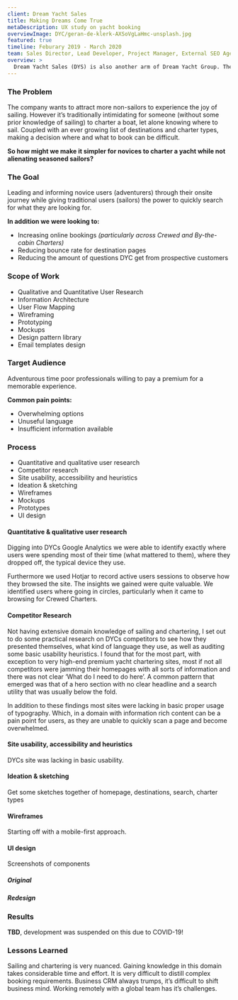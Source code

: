 ```yaml
---
client: Dream Yacht Sales
title: Making Dreams Come True
metaDescription: UX study on yacht booking
overviewImage: DYC/geran-de-klerk-AXSoVgLaHmc-unsplash.jpg
featured: true
timeline: Feburary 2019 - March 2020
team: Sales Director, Lead Developer, Project Manager, External SEO Agency
overview: >
  Dream Yacht Sales (DYS) is also another arm of Dream Yacht Group. They provide professional consultancy, tailored solutions and expert advice, making yacht ownership simple and easy. DYS' original site was hastily put together as the company had spend significant time and effort into a yacht configuration tool for prospective buyers. In doing so, a lot of corners where cut, an off-the-shelf Wordpress template which was not fit for purpose was used. The site was lacking in visual consistancy to its sister site, Dream Yacht Charter, and was in need of a re-work. I was tasked with overhauling the entire site and to visually align it to its charting sibling.
---
```


### The Problem
The company wants to attract more non-sailors to experience the joy of sailing. However it’s traditionally intimidating for someone (without some prior knowledge of sailing) to charter a boat, let alone knowing where to sail. Coupled with an ever growing list of destinations and charter types, making a decision where and what to book can be difficult.

**So how might we make it simpler for novices to charter a yacht while not alienating seasoned sailors?**

### The Goal
Leading and informing novice users (adventurers) through their onsite journey while giving traditional users (sailors) the power to quickly search for what they are looking for.

**In addition we were looking to:**
- Increasing online bookings *(particularly across Crewed and By-the-cabin Charters)*
- Reducing bounce rate for destination pages
- Reducing the amount of questions DYC get from prospective customers

### Scope of Work
- Qualitative and Quantitative User Research
- Information Architecture
- User Flow Mapping
- Wireframing
- Prototyping
- Mockups
- Design pattern library
- Email templates design

### Target Audience
Adventurous time poor professionals willing to pay a premium for a memorable experience. 

**Common pain points:**
- Overwhelming options
- Unuseful language
- Insufficient information available

### Process

- Quantitative and qualitative user research
- Competitor research
- Site usability, accessibility and heuristics
- Ideation & sketching
- Wireframes
- Mockups
- Prototypes
- UI design

#### Quantitative & qualitative user research
Digging into DYCs Google Analytics we were able to identify exactly where users were spending most of their time (what mattered to them), where they dropped off, the typical device they use.
 
Furthermore we used Hotjar to record active users sessions to observe how they browsed the site. The insights we gained were quite valuable. We identified users where going in circles, particularly when it came to browsing for Crewed Charters. 

#### Competitor Research
Not having extensive domain knowledge of sailing and chartering,  I set out to do some practical research on DYCs competitors to see how they presented themselves, what kind of language they use, as well as auditing some basic usability heuristics. I found that for the most part, with exception to very high-end premium yacht chartering sites, most if not all competitors were jamming their homepages with all sorts of information and there was not clear ‘What do I need to do here’. A common pattern that emerged was that of a hero section with no clear headline and a search utility that was usually below the fold.

In addition to these findings most sites were lacking in basic proper usage of typography. Which, in a domain with information rich content can be a pain point for users, as they are unable to quickly scan a page and become overwhelmed.

#### Site usability, accessibility and heuristics
DYCs site was lacking in basic usability.

#### Ideation & sketching
Get some sketches together of homepage, destinations, search, charter types 

<div class="grid grid-cols-1 md:grid-cols-3 gap-0">
  <g-image src="https://placehold.it/600x600" quality="65" fit="contain" style="margin-top:0" alt="DYC Homepage Redesign Overview" />
  <g-image src="https://placehold.it/600x600" quality="65" fit="contain" style="margin-top:0" alt="DYC Homepage Redesign Overview" />
  <g-image src="https://placehold.it/600x600" quality="65" fit="contain" style="margin-top:0" alt="DYC Homepage Redesign Overview" />
</div>
<!-- <g-image src="https://placehold.it/600x600" quality="65" width="2046" height="4300" fit="contain" style="margin-top:0" alt="DYC Homepage Redesign Overview" /> -->

<!-- <g-image src="http://placehold.it/600" quality="10" width="600" height="600" fit="contain" class="" alt="image description"></g-image> -->

<!-- <g-image src="http://placehold.it/600" quality="10" width="600" height="600" fit="contain" class="" alt="image description"></g-image> -->

#### Wireframes
Starting off with a mobile-first approach.

<DYCwireframe class="bg-gray-600 mt-16" />

<!-- <g-image src="http://placehold.it/600" quality="10" width="600" height="600" fit="contain" class="" alt="image description"></g-image> -->

<!-- #### Prototypes
Invision prototype? See if I can find the Sketch prototype.  -->

#### UI design
Screenshots of components

<div class="p-0 bg-gray-600">
  <div class="flex pt-12 text-gray-200 px-2 md:px-8">
    <h5 class="w-1/2 text-center">Original</h5>
    <h5 class="w-1/2 text-center">Redesign</h5>
  </div>
</div>

### Results
**TBD**, development was suspended on this due to COVID-19!

### Lessons Learned
Sailing and chartering is very nuanced. Gaining knowledge in this domain takes considerable time and effort. It is very difficult to distill complex booking requirements. Business CRM always trumps, it’s difficult to shift business mind. Working remotely with a global team has it’s challenges.